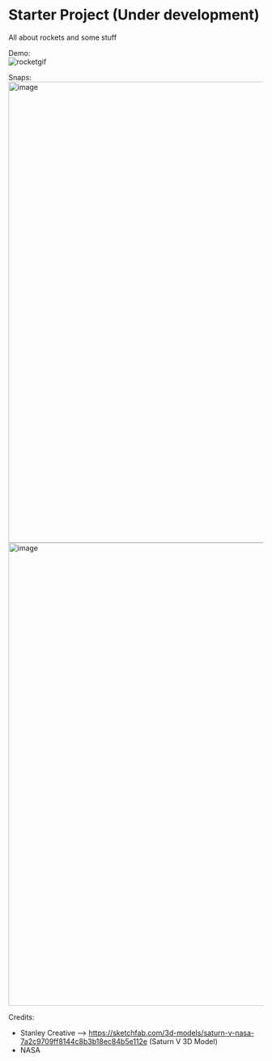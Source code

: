 ﻿# Starter Project (Under development)
<p>All about rockets and some stuff</p>

Demo:
<br>
![rocketgif](https://github.com/user-attachments/assets/c7b285b3-0d0f-4d90-87dd-4e246bd1a325)

Snaps:
  <img width="1916" height="910" alt="image" src="https://github.com/user-attachments/assets/a2d883b0-c2c2-4cfc-973d-3ef129800e77" />
  <img width="1920" height="914" alt="image" src="https://github.com/user-attachments/assets/1572aab1-6575-4982-a1a2-7d4e1c68b574" />

Credits: 
  - Stanley Creative --> https://sketchfab.com/3d-models/saturn-v-nasa-7a2c9709ff8144c8b3b18ec84b5e112e (Saturn V 3D Model)
  - NASA








